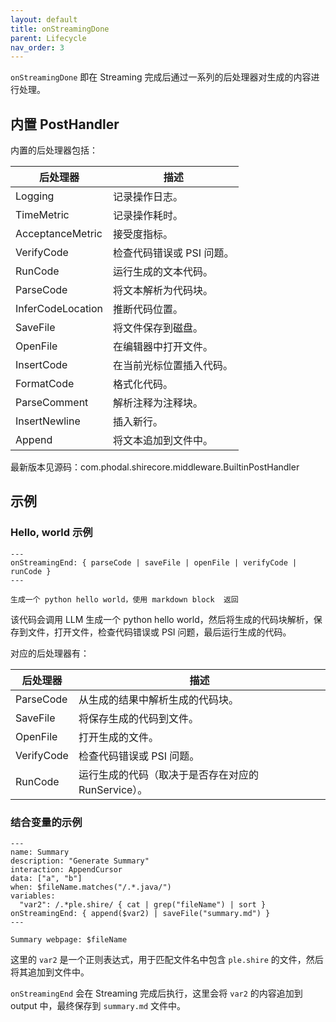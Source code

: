 ```yaml
---
layout: default
title: onStreamingDone
parent: Lifecycle
nav_order: 3
---
```


`onStreamingDone` 即在 Streaming 完成后通过一系列的后处理器对生成的内容进行处理。

## 内置 PostHandler

内置的后处理器包括：

| 后处理器              | 描述              |
|-------------------|-----------------|
| Logging           | 记录操作日志。         |
| TimeMetric        | 记录操作耗时。         |
| AcceptanceMetric  | 接受度指标。          |
| VerifyCode        | 检查代码错误或 PSI 问题。 |
| RunCode           | 运行生成的文本代码。      |
| ParseCode         | 将文本解析为代码块。      |
| InferCodeLocation | 推断代码位置。         |
| SaveFile          | 将文件保存到磁盘。       |
| OpenFile          | 在编辑器中打开文件。      |
| InsertCode        | 在当前光标位置插入代码。    |
| FormatCode        | 格式化代码。          |
| ParseComment      | 解析注释为注释块。       |
| InsertNewline     | 插入新行。           |
| Append            | 将文本追加到文件中。      |

最新版本见源码：com.phodal.shirecore.middleware.BuiltinPostHandler

## 示例

### Hello, world  示例

```shire
---
onStreamingEnd: { parseCode | saveFile | openFile | verifyCode | runCode }
---

生成一个 python hello world，使用 markdown block  返回
```

该代码会调用 LLM 生成一个 python hello world，然后将生成的代码块解析，保存到文件，打开文件，检查代码错误或 PSI 问题，最后运行生成的代码。

对应的后处理器有：

| 后处理器       | 描述                              |
|------------|---------------------------------|
| ParseCode  | 从生成的结果中解析生成的代码块。                |
| SaveFile   | 将保存生成的代码到文件。                    |
| OpenFile   | 打开生成的文件。                        |
| VerifyCode | 检查代码错误或 PSI 问题。                 |
| RunCode    | 运行生成的代码（取决于是否存在对应的 RunService）。 |

### 结合变量的示例

```shire
---
name: Summary
description: "Generate Summary"
interaction: AppendCursor
data: ["a", "b"]
when: $fileName.matches("/.*.java/")
variables:
  "var2": /.*ple.shire/ { cat | grep("fileName") | sort }
onStreamingEnd: { append($var2) | saveFile("summary.md") }
---

Summary webpage: $fileName
```

这里的 `var2` 是一个正则表达式，用于匹配文件名中包含 `ple.shire` 的文件，然后将其追加到文件中。

`onStreamingEnd` 会在 Streaming 完成后执行，这里会将 `var2` 的内容追加到 output 中，最终保存到 `summary.md` 文件中。
